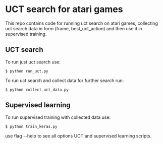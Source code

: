 # UCT search for atari games

This repo contains code for running uct search on atari games, collecting uct search data in form (frame, best_uct_action) and then use it in supervised training. 

## UCT search

To run just uct search use:
  
    $ python run_uct.py

To run uct search and collect data for further search run:

    $ python collect_uct_data.py
 
## Supervised learning

To run supervised training with collected data use:

    $ python train_keras.py

use flag --help to see all options UCT and supervised learning scripts.